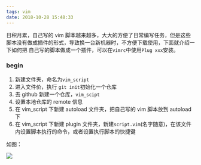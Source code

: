 ```yaml
---
tags: vim
date: 2018-10-28 15:48:33
---
```


日积月累，自己写的 vim 脚本越来越多，大大的方便了日常编写任务，但是这些脚本没有做成插件的形式，导致换一台新机器时，不方便下载使用，下面就介绍一下如何把
自己写的脚本做成一个插件，可以在`vimrc`中使用`Plug xxx`安装。

### begin

1.  新建文件夹，命名为`vim_script`
2.  进入文件价，执行 `git init`初始化一个仓库
3.  去 github 新建一个仓库，`vim_scipt`
4.  设置本地仓库的 remote 信息
5.  在 vim_script 下新建 autoload 文件夹，把自己写的 vim 脚本放到 autoload 下
6.  在 vim_script 下新建 plugin 文件夹，新建`script.vim`(名字随意)，在该文件内设置脚本执行的命令，或者设置执行脚本的快捷键

如图：

![](https://i.loli.net/2018/10/29/5bd692e0333fa.png)
